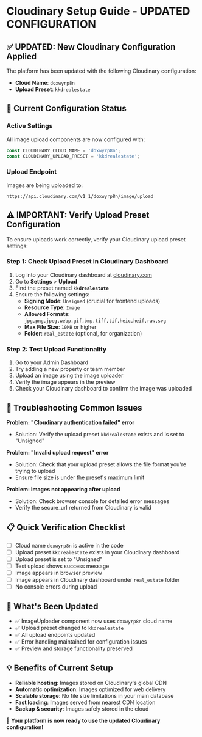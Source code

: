 
# Cloudinary Setup Guide - UPDATED CONFIGURATION

## ✅ UPDATED: New Cloudinary Configuration Applied

The platform has been updated with the following Cloudinary configuration:
- **Cloud Name**: `doxwyrp8n`
- **Upload Preset**: `kkdrealestate`

## 🔧 Current Configuration Status

### Active Settings
All image upload components are now configured with:
```javascript
const CLOUDINARY_CLOUD_NAME = 'doxwyrp8n';
const CLOUDINARY_UPLOAD_PRESET = 'kkdrealestate';
```

### Upload Endpoint
Images are being uploaded to:
```
https://api.cloudinary.com/v1_1/doxwyrp8n/image/upload
```

## ⚠️ IMPORTANT: Verify Upload Preset Configuration

To ensure uploads work correctly, verify your Cloudinary upload preset settings:

### Step 1: Check Upload Preset in Cloudinary Dashboard
1. Log into your Cloudinary dashboard at [cloudinary.com](https://cloudinary.com)
2. Go to **Settings** > **Upload**
3. Find the preset named **`kkdrealestate`**
4. Ensure the following settings:
   - **Signing Mode**: `Unsigned` (crucial for frontend uploads)
   - **Resource Type**: `Image`
   - **Allowed Formats**: `jpg,png,jpeg,webp,gif,bmp,tiff,tif,heic,heif,raw,svg`
   - **Max File Size**: `10MB` or higher
   - **Folder**: `real_estate` (optional, for organization)

### Step 2: Test Upload Functionality
1. Go to your Admin Dashboard
2. Try adding a new property or team member
3. Upload an image using the image uploader
4. Verify the image appears in the preview
5. Check your Cloudinary dashboard to confirm the image was uploaded

## 🚨 Troubleshooting Common Issues

**Problem: "Cloudinary authentication failed" error**
- Solution: Verify the upload preset `kkdrealestate` exists and is set to "Unsigned"

**Problem: "Invalid upload request" error**
- Solution: Check that your upload preset allows the file format you're trying to upload
- Ensure file size is under the preset's maximum limit

**Problem: Images not appearing after upload**
- Solution: Check browser console for detailed error messages
- Verify the secure_url returned from Cloudinary is valid

## 📋 Quick Verification Checklist
- [ ] Cloud name `doxwyrp8n` is active in the code
- [ ] Upload preset `kkdrealestate` exists in your Cloudinary dashboard
- [ ] Upload preset is set to "Unsigned"
- [ ] Test upload shows success message
- [ ] Image appears in browser preview
- [ ] Image appears in Cloudinary dashboard under `real_estate` folder
- [ ] No console errors during upload

## 🎯 What's Been Updated
- ✅ ImageUploader component now uses `doxwyrp8n` cloud name
- ✅ Upload preset changed to `kkdrealestate`
- ✅ All upload endpoints updated
- ✅ Error handling maintained for configuration issues
- ✅ Preview and storage functionality preserved

## 💡 Benefits of Current Setup
- **Reliable hosting**: Images stored on Cloudinary's global CDN
- **Automatic optimization**: Images optimized for web delivery
- **Scalable storage**: No file size limitations in your main database
- **Fast loading**: Images served from nearest CDN location
- **Backup & security**: Images safely stored in the cloud

**🚀 Your platform is now ready to use the updated Cloudinary configuration!**
